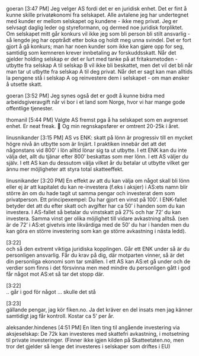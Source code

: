 goeran [3:47 PM] 
Jeg velger AS fordi det er en juridisk enhet. Det er fint å kunne skille privatøkonomi fra selskapet. Alle avtalene jeg har undertegnet med kunder er mellom selskapet og kundene - ikke meg privat. Jeg er selvsagt daglig leder og styreformann, og dermed noe juridisk forpliktet. Om selskapet mitt går konkurs vil ikke jeg som bli person bli stilt ansvarlig - så lengde jeg har opptrådt etter boka og holdt meg unna svindel. Det er fort gjort å gå konkurs; man har noen kunder som ikke kan gjøre opp for seg, samtidig som kemneren krever innbetaling av forskuddsskatt.
Når det gjelder holding selskap er det er lurt med tanke på at fritaksmetoden - utbytte fra selskap A til selskap B vil ikke bli beskattet, men det vil det bli når man tar ut utbytte fra selskap A til deg privat. Når det er sagt kan man alltids la pengene stå i selskap A og reinvestere dem i selskapet - om man ønsker å utsette skatt.

goeran [3:52 PM] 
Jeg synes også det er godt å kunne bidra med arbeidsgiveravgift når vi bor i et land som Norge, hvor vi har mange gode offentlige tjenester.

thomanil [5:44 PM] 
Valgte AS fremst pga å ha selskapet som en avgrenset enhet. Er neat freak. :slightly_smiling_face: Og min regnskapsfører er omtrent 20-25k i året.

linusnikander [3:15 PM] 
AS vs ENK: skatt på lönn är progressiv till en mycket högre nivå än utbytte som är linjärt. I praktiken innebär det att det någonstans vid 800' i lön alltid lönar sig ta ut utbytte. I ett ENK kan du inte välja det, allt du tjänar efter 800’ beskattas som mer lönn. I ett AS väljer du själv. I ett AS kan du dessutom välja vilket år du betalar ut utbytte vilket ger ännu mer möjligheter att styra total skatteeffekt.

linusnikander [3:20 PM] 
En effekt av att du kan välja om något skall bli lönn eller ej är att kapitalet du kan re-investera (f.eks i aksjer) i AS:ets namn blir större än om du hade tagit ut samma pengar och investerat dem som privatperson.  Ett principexempel: Du har gjort en vinst på 100’. I ENK-fallet betyder det att du efter skatt och avgifter har ca 50’  i handen som du kan investera. I AS-fallet så betalar du vinstskatt på 27% och har 72’ du kan investera. Samma vinst ger olika möjlighet till vidare avkastning alltså. (sen är de 72’ i AS:et givetvis inte likvärdiga med de 50’ du har i handen men du kan göra en större investering som kan ge större avkastning i nästa ledd).

[3:22]  
och så den extremt viktiga juridiska kopplingen. Går ett ENK under så är du personligen ansvarlig. Får du krav på dig, där motparten vinner, så är det din personliga ekonomi som tar smällen. I ett AS kan AS:et gå under och de verdier som finns i det försvinna men med mindre du personligen gått i god får något mot AS:et så tar det stopp där.

[3:22]  
.. går i god för något … skulle det stå

[3:23]  
gällande pengar, jag kör fiken.no. Ja det kräver en del insats men jag känner samtidigt jag får kontroll. Kostar ca 5’ per år.

aleksander.hindenes [4:51 PM] 
En liten ting til angående investering via aksjeselskap: De 72k kan investeres med skattefri avkastning, i motsetning til private investeringer.
(Finner ikke igjen kilden på Skatteetaten.no, men tror det gjelder så lenge det investeres i selskaper som driftes i EU)